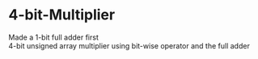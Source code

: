 # 4-bit-Multiplier
Made a  1-bit full adder first<br/>
4-bit unsigned array multiplier using bit-wise operator and the full adder <br/>
